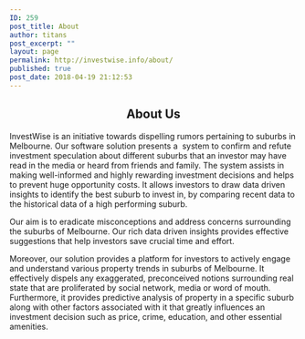 ```yaml
---
ID: 259
post_title: About
author: titans
post_excerpt: ""
layout: page
permalink: http://investwise.info/about/
published: true
post_date: 2018-04-19 21:12:53
---
```

<!--themify_builder_static--><h2 style="text-align: center;">About Us</h2>
 <p>InvestWise is an initiative towards dispelling rumors pertaining to suburbs in Melbourne. Our software solution presents a  system to confirm and refute investment speculation about different suburbs that an investor may have read in the media or heard from friends and family. The system assists in making well-informed and highly rewarding investment decisions and helps to prevent huge opportunity costs. It allows investors to draw data driven insights to identify the best suburb to invest in, by comparing recent data to the historical data of a high performing suburb.</p> <p>Our aim is to eradicate misconceptions and address concerns surrounding the suburbs of Melbourne. Our rich data driven insights provides effective suggestions that help investors save crucial time and effort.</p> <p>Moreover, our solution provides a platform for investors to actively engage and understand various property trends in suburbs of Melbourne. It effectively dispels any exaggerated, preconceived notions surrounding real state that are proliferated by social network, media or word of mouth. Furthermore, it provides predictive analysis of property in a specific suburb along with other factors associated with it that greatly influences an investment decision such as price, crime, education, and other essential amenities.</p><!--/themify_builder_static-->